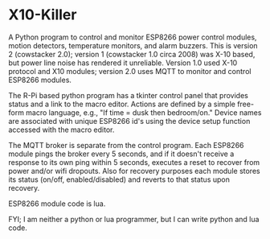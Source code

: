 # X10-Killer
A Python program to control and monitor ESP8266 power control modules, motion detectors, temperature monitors, and alarm buzzers.
This is version 2 (cowstacker 2.0); version 1 (cowstacker 1.0 circa 2008) was X-10 based, but power line noise has rendered it unreliable.
Version 1.0 used X-10 protocol and X10 modules; version 2.0 uses MQTT to monitor and control ESP8266 modules.

The R-Pi based python program has a tkinter control panel that provides status and a link to the macro editor.  Actions are defined by a simple free-form macro language, e.g., "If time = dusk then bedroom/on."  Device names are associated with unique ESP8266 id's using the device setup function accessed with the macro editor.  

The MQTT broker is separate from the control program.  Each ESP8266 module pings the broker every 5 seconds, and if it doesn't receive a response to its own ping within 5 seconds, executes a reset to recover from power and/or wifi dropouts.  Also for recovery purposes each module stores its status (on/off, enabled/disabled) and reverts to that status upon recovery.

ESP8266 module code is lua.

FYI; I am neither a python or lua programmer, but I can write python and lua code.
